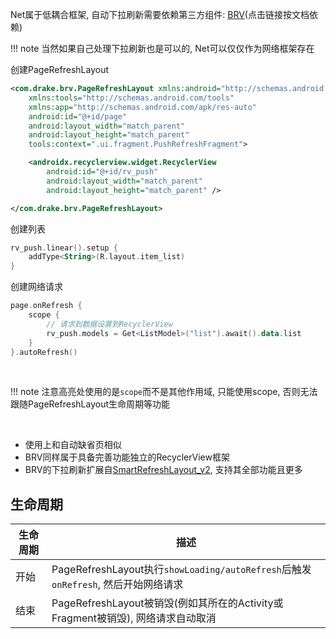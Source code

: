 Net属于低耦合框架, 自动下拉刷新需要依赖第三方组件: [BRV](https://github.com/liangjingkanji/BRV)(点击链接按文档依赖)
<br>

!!! note
    当然如果自己处理下拉刷新也是可以的, Net可以仅仅作为网络框架存在

创建PageRefreshLayout
```xml
<com.drake.brv.PageRefreshLayout xmlns:android="http://schemas.android.com/apk/res/android"
    xmlns:tools="http://schemas.android.com/tools"
    xmlns:app="http://schemas.android.com/apk/res-auto"
    android:id="@+id/page"
    android:layout_width="match_parent"
    android:layout_height="match_parent"
    tools:context=".ui.fragment.PushRefreshFragment">

    <androidx.recyclerview.widget.RecyclerView
        android:id="@+id/rv_push"
        android:layout_width="match_parent"
        android:layout_height="match_parent" />

</com.drake.brv.PageRefreshLayout>
```

创建列表
```kotlin
rv_push.linear().setup {
    addType<String>(R.layout.item_list)
}
```

创建网络请求
```kotlin hl_lines="2"
page.onRefresh {
    scope {
        // 请求到数据设置到RecyclerView
        rv_push.models = Get<ListModel>("list").await().data.list
    }
}.autoRefresh()
```

<br>

!!! note
    注意高亮处使用的是`scope`而不是其他作用域, 只能使用scope, 否则无法跟随PageRefreshLayout生命周期等功能

<br>

- 使用上和自动缺省页相似
- BRV同样属于具备完善功能独立的RecyclerView框架
- BRV的下拉刷新扩展自[SmartRefreshLayout_v2](https://github.com/scwang90/SmartRefreshLayout), 支持其全部功能且更多

## 生命周期

|生命周期|描述|
|-|-|
|开始|PageRefreshLayout执行`showLoading/autoRefresh`后触发`onRefresh`, 然后开始网络请求|
|结束|PageRefreshLayout被销毁(例如其所在的Activity或Fragment被销毁), 网络请求自动取消|